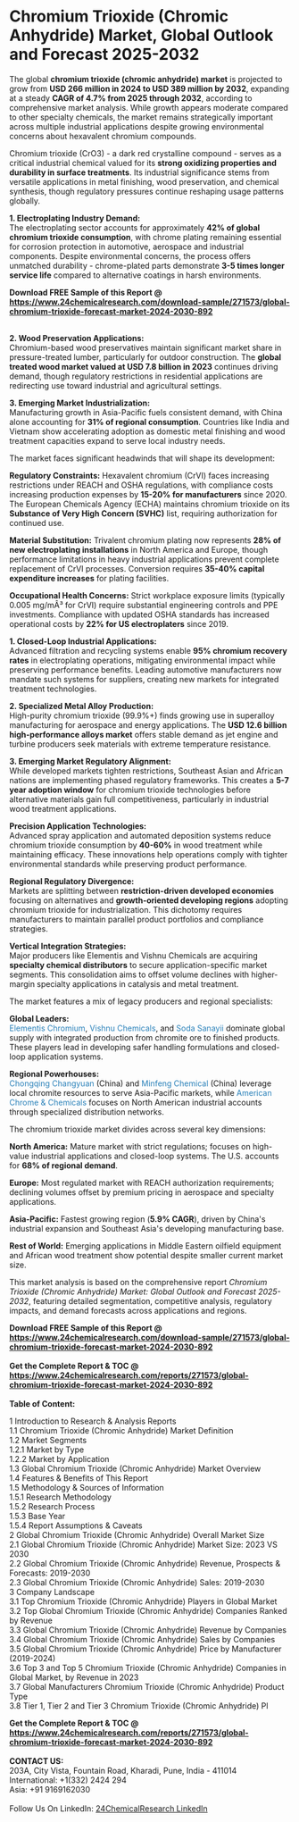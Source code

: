 <h1>Chromium Trioxide (Chromic Anhydride) Market, Global Outlook and Forecast 2025-2032</h1><p>The global <strong>chromium trioxide (chromic anhydride) market</strong> is projected to grow from <strong>USD 266 million in 2024 to USD 389 million by 2032</strong>, expanding at a steady <strong>CAGR of 4.7% from 2025 through 2032</strong>, according to comprehensive market analysis. While growth appears moderate compared to other specialty chemicals, the market remains strategically important across multiple industrial applications despite growing environmental concerns about hexavalent chromium compounds.</p><p>Chromium trioxide (CrO3) - a dark red crystalline compound - serves as a critical industrial chemical valued for its <strong>strong oxidizing properties and durability in surface treatments</strong>. Its industrial significance stems from versatile applications in metal finishing, wood preservation, and chemical synthesis, though regulatory pressures continue reshaping usage patterns globally.</p><p><strong>1. Electroplating Industry Demand:</strong><br>
The electroplating sector accounts for approximately <strong>42% of global chromium trioxide consumption</strong>, with chrome plating remaining essential for corrosion protection in automotive, aerospace and industrial components. Despite environmental concerns, the process offers unmatched durability - chrome-plated parts demonstrate <strong>3-5 times longer service life</strong> compared to alternative coatings in harsh environments.</p><div><b>Download FREE Sample of this Report @ 
            <a href="https://www.24chemicalresearch.com/download-sample/271573/global-chromium-trioxide-forecast-market-2024-2030-892">
            https://www.24chemicalresearch.com/download-sample/271573/global-chromium-trioxide-forecast-market-2024-2030-892</a></b></div><br><p><strong>2. Wood Preservation Applications:</strong><br>
Chromium-based wood preservatives maintain significant market share in pressure-treated lumber, particularly for outdoor construction. The <strong>global treated wood market valued at USD 7.8 billion in 2023</strong> continues driving demand, though regulatory restrictions in residential applications are redirecting use toward industrial and agricultural settings.</p><p><strong>3. Emerging Market Industrialization:</strong><br>
Manufacturing growth in Asia-Pacific fuels consistent demand, with China alone accounting for <strong>31% of regional consumption</strong>. Countries like India and Vietnam show accelerating adoption as domestic metal finishing and wood treatment capacities expand to serve local industry needs.</p><p>The market faces significant headwinds that will shape its development:</p><p><strong>Regulatory Constraints:</strong> Hexavalent chromium (CrVI) faces increasing restrictions under REACH and OSHA regulations, with compliance costs increasing production expenses by <strong>15-20% for manufacturers</strong> since 2020. The European Chemicals Agency (ECHA) maintains chromium trioxide on its <strong>Substance of Very High Concern (SVHC)</strong> list, requiring authorization for continued use.</p><p><strong>Material Substitution:</strong> Trivalent chromium plating now represents <strong>28% of new electroplating installations</strong> in North America and Europe, though performance limitations in heavy industrial applications prevent complete replacement of CrVI processes. Conversion requires <strong>35-40% capital expenditure increases</strong> for plating facilities.</p><p><strong>Occupational Health Concerns:</strong> Strict workplace exposure limits (typically 0.005 mg/mÂ³ for CrVI) require substantial engineering controls and PPE investments. Compliance with updated OSHA standards has increased operational costs by <strong>22% for US electroplaters</strong> since 2019.</p><p><strong>1. Closed-Loop Industrial Applications:</strong><br>
Advanced filtration and recycling systems enable <strong>95% chromium recovery rates</strong> in electroplating operations, mitigating environmental impact while preserving performance benefits. Leading automotive manufacturers now mandate such systems for suppliers, creating new markets for integrated treatment technologies.</p><p><strong>2. Specialized Metal Alloy Production:</strong><br>
High-purity chromium trioxide (99.9%+) finds growing use in superalloy manufacturing for aerospace and energy applications. The <strong>USD 12.6 billion high-performance alloys market</strong> offers stable demand as jet engine and turbine producers seek materials with extreme temperature resistance.</p><p><strong>3. Emerging Market Regulatory Alignment:</strong><br>
While developed markets tighten restrictions, Southeast Asian and African nations are implementing phased regulatory frameworks. This creates a <strong>5-7 year adoption window</strong> for chromium trioxide technologies before alternative materials gain full competitiveness, particularly in industrial wood treatment applications.</p><p><strong>Precision Application Technologies:</strong><br>
	Advanced spray application and automated deposition systems reduce chromium trioxide consumption by <strong>40-60%</strong> in wood treatment while maintaining efficacy. These innovations help operations comply with tighter environmental standards while preserving product performance.</p><p><strong>Regional Regulatory Divergence:</strong><br>
	Markets are splitting between <strong>restriction-driven developed economies</strong> focusing on alternatives and <strong>growth-oriented developing regions</strong> adopting chromium trioxide for industrialization. This dichotomy requires manufacturers to maintain parallel product portfolios and compliance strategies.</p><p><strong>Vertical Integration Strategies:</strong><br>
	Major producers like Elementis and Vishnu Chemicals are acquiring <strong>specialty chemical distributors</strong> to secure application-specific market segments. This consolidation aims to offset volume declines with higher-margin specialty applications in catalysis and metal treatment.</p><p>The market features a mix of legacy producers and regional specialists:</p><p><strong>Global Leaders:</strong><br>
<span style="color:#2980b9">Elementis Chromium</span>, <span style="color:#2980b9">Vishnu Chemicals</span>, and <span style="color:#2980b9">Soda Sanayii</span> dominate global supply with integrated production from chromite ore to finished products. These players lead in developing safer handling formulations and closed-loop application systems.</p><p><strong>Regional Powerhouses:</strong><br>
<span style="color:#2980b9">Chongqing Changyuan</span> (China) and <span style="color:#2980b9">Minfeng Chemical</span> (China) leverage local chromite resources to serve Asia-Pacific markets, while <span style="color:#2980b9">American Chrome &amp; Chemicals</span> focuses on North American industrial accounts through specialized distribution networks.</p><p>The chromium trioxide market divides across several key dimensions:</p><p><strong>North America:</strong> Mature market with strict regulations; focuses on high-value industrial applications and closed-loop systems. The U.S. accounts for <strong>68% of regional demand</strong>.</p><p><strong>Europe:</strong> Most regulated market with REACH authorization requirements; declining volumes offset by premium pricing in aerospace and specialty applications.</p><p><strong>Asia-Pacific:</strong> Fastest growing region (<strong>5.9% CAGR</strong>), driven by China's industrial expansion and Southeast Asia's developing manufacturing base.</p><p><strong>Rest of World:</strong> Emerging applications in Middle Eastern oilfield equipment and African wood treatment show potential despite smaller current market size.</p><p>This market analysis is based on the comprehensive report <em>Chromium Trioxide (Chromic Anhydride) Market: Global Outlook and Forecast 2025-2032</em>, featuring detailed segmentation, competitive analysis, regulatory impacts, and demand forecasts across applications and regions.</p><div><b>Download FREE Sample of this Report @ 
            <a href="https://www.24chemicalresearch.com/download-sample/271573/global-chromium-trioxide-forecast-market-2024-2030-892">
            https://www.24chemicalresearch.com/download-sample/271573/global-chromium-trioxide-forecast-market-2024-2030-892</a></b></div><br><div><b>Get the Complete Report & TOC @ 
            <a href="https://www.24chemicalresearch.com/reports/271573/global-chromium-trioxide-forecast-market-2024-2030-892">
            https://www.24chemicalresearch.com/reports/271573/global-chromium-trioxide-forecast-market-2024-2030-892</a></b></div><br>
            <b>Table of Content:</b><p>1 Introduction to Research & Analysis Reports<br />
    1.1 Chromium Trioxide (Chromic Anhydride) Market Definition<br />
    1.2 Market Segments<br />
        1.2.1 Market by Type<br />
        1.2.2 Market by Application<br />
    1.3 Global Chromium Trioxide (Chromic Anhydride) Market Overview<br />
    1.4 Features & Benefits of This Report<br />
    1.5 Methodology & Sources of Information<br />
        1.5.1 Research Methodology<br />
        1.5.2 Research Process<br />
        1.5.3 Base Year<br />
        1.5.4 Report Assumptions & Caveats<br />
2 Global Chromium Trioxide (Chromic Anhydride) Overall Market Size<br />
    2.1 Global Chromium Trioxide (Chromic Anhydride) Market Size: 2023 VS 2030<br />
    2.2 Global Chromium Trioxide (Chromic Anhydride) Revenue, Prospects & Forecasts: 2019-2030<br />
    2.3 Global Chromium Trioxide (Chromic Anhydride) Sales: 2019-2030<br />
3 Company Landscape<br />
    3.1 Top Chromium Trioxide (Chromic Anhydride) Players in Global Market<br />
    3.2 Top Global Chromium Trioxide (Chromic Anhydride) Companies Ranked by Revenue<br />
    3.3 Global Chromium Trioxide (Chromic Anhydride) Revenue by Companies<br />
    3.4 Global Chromium Trioxide (Chromic Anhydride) Sales by Companies<br />
    3.5 Global Chromium Trioxide (Chromic Anhydride) Price by Manufacturer (2019-2024)<br />
    3.6 Top 3 and Top 5 Chromium Trioxide (Chromic Anhydride) Companies in Global Market, by Revenue in 2023<br />
    3.7 Global Manufacturers Chromium Trioxide (Chromic Anhydride) Product Type<br />
    3.8 Tier 1, Tier 2 and Tier 3 Chromium Trioxide (Chromic Anhydride) Pl</p><div><b>Get the Complete Report & TOC @ 
            <a href="https://www.24chemicalresearch.com/reports/271573/global-chromium-trioxide-forecast-market-2024-2030-892">
            https://www.24chemicalresearch.com/reports/271573/global-chromium-trioxide-forecast-market-2024-2030-892</a></b></div><br><b>CONTACT US:</b><br>
            203A, City Vista, Fountain Road, Kharadi, Pune, India - 411014<br>
            International: +1(332) 2424 294<br>
            Asia: +91 9169162030 <br><br>
            Follow Us On LinkedIn: <a href="https://www.linkedin.com/company/24chemicalresearch/">24ChemicalResearch LinkedIn</a>